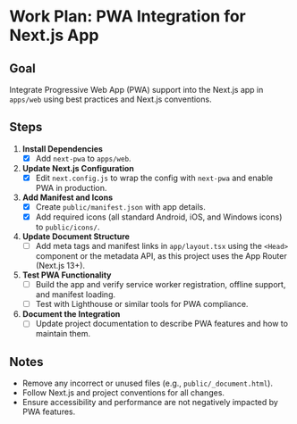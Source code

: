 # Work Plan: PWA Integration for Next.js App

## Goal
Integrate Progressive Web App (PWA) support into the Next.js app in `apps/web` using best practices and Next.js conventions.

## Steps

1. **Install Dependencies**
   - [x] Add `next-pwa` to `apps/web`.

2. **Update Next.js Configuration**
   - [x] Edit `next.config.js` to wrap the config with `next-pwa` and enable PWA in production.

3. **Add Manifest and Icons**
   - [x] Create `public/manifest.json` with app details.
   - [x] Add required icons (all standard Android, iOS, and Windows icons) to `public/icons/`.

4. **Update Document Structure**
   - [ ] Add meta tags and manifest links in `app/layout.tsx` using the `<Head>` component or the metadata API, as this project uses the App Router (Next.js 13+).

5. **Test PWA Functionality**
   - [ ] Build the app and verify service worker registration, offline support, and manifest loading.
   - [ ] Test with Lighthouse or similar tools for PWA compliance.

6. **Document the Integration**
   - [ ] Update project documentation to describe PWA features and how to maintain them.

## Notes
- Remove any incorrect or unused files (e.g., `public/_document.html`).
- Follow Next.js and project conventions for all changes.
- Ensure accessibility and performance are not negatively impacted by PWA features.
